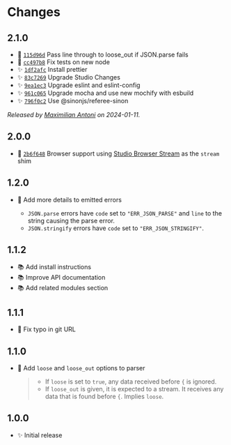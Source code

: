 # Changes

## 2.1.0

- 🍏 [`115d96d`](https://github.com/javascript-studio/studio-ndjson/commit/115d96dcc2293d049ed002a7e438f14d78d67590)
  Pass line through to loose_out if JSON.parse fails
- 🐛 [`cc497b8`](https://github.com/javascript-studio/studio-ndjson/commit/cc497b818223574dc8ffb594884bec0af53c78e7)
  Fix tests on new node
- ✨ [`1df2afc`](https://github.com/javascript-studio/studio-ndjson/commit/1df2afc507a2f608a3aea81f176249884dda8d8b)
  Install prettier
- ✨ [`83c7269`](https://github.com/javascript-studio/studio-ndjson/commit/83c7269e65e934ecb62f494f044c8756236147b0)
  Upgrade Studio Changes
- ✨ [`9ea1ec3`](https://github.com/javascript-studio/studio-ndjson/commit/9ea1ec34708b8e6bea40ac3e31e922f2023cf521)
  Upgrade eslint and eslint-config
- ✨ [`961c065`](https://github.com/javascript-studio/studio-ndjson/commit/961c065f0697152131e338b786da2fd58c154673)
  Upgrade mocha and use new mochify with esbuild
- ✨ [`796f0c2`](https://github.com/javascript-studio/studio-ndjson/commit/796f0c2d660e35ec2de1945eda142f087ef6aa1b)
  Use @sinonjs/referee-sinon

_Released by [Maximilian Antoni](https://github.com/mantoni) on 2024-01-11._

## 2.0.0

- 🍏 [`2b6f648`](https://github.com/javascript-studio/studio-ndjson/commit/2b6f64878c85891e5f7956080feaab33f5df5877)
  Browser support using [Studio Browser Stream][stream] as the `stream` shim

[stream]: https://github.com/javascript-studio/studio-browser-stream

## 1.2.0

- 🍏 Add more details to emitted errors

    - `JSON.parse` errors have `code` set to `"ERR_JSON_PARSE"` and `line` to
      the string causing the parse error.
    - `JSON.stringify` errors have `code` set to `"ERR_JSON_STRINGIFY"`.

## 1.1.2

- 📚 Add install instructions
- 📚 Improve API documentation
- 📚 Add related modules section

## 1.1.1

- 🐛 Fix typo in git URL

## 1.1.0

- 🍏 Add `loose` and `loose_out` options to parser

    > - If `loose` is set to `true`, any data received before `{` is ignored.
    > - If `loose_out` is given, it is expected to a stream. It receives any
    >   data that is found before `{`. Implies `loose`.

## 1.0.0

- ✨ Initial release
